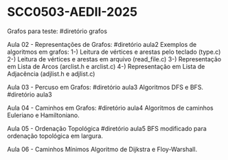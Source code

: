 # SCC0503-AEDII-2025

Grafos para teste: #diretório grafos

Aula 02 - Representações de Grafos: #diretório aula2
Exemplos de algoritmos em grafos:
1-) Leitura de vértices e arestas pelo teclado (type.c) 2-) Leitura de vértices e arestas em arquivo (read_file.c) 3-) Representação em Lista de Arcos (arclist.h e arclist.c) 4-) Representação em Lista de Adjacência (adjlist.h e adjlist.c)

Aula 03 - Percuso em Grafos: #diretório aula3
Algoritmos DFS e BFS. #diretório aula3

Aula 04 - Caminhos em Grafos: #diretório aula4
Algoritmos de caminhos Euleriano e Hamiltoniano.

Aula 05 - Ordenação Topológica #diretório aula5
BFS modificado para ordenação topológica em largura.

Aula 06 - Caminhos Mínimos
Algoritmo de Dijkstra e Floy-Warshall.